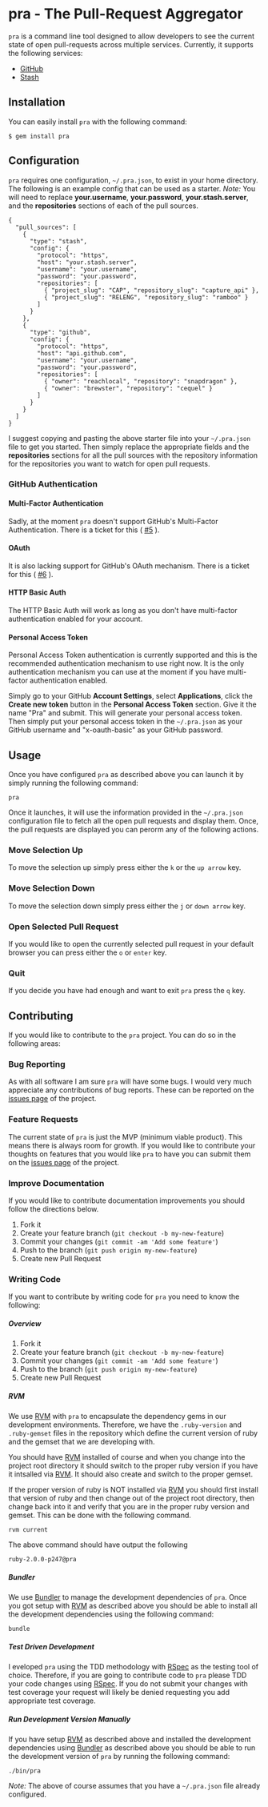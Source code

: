 # pra - The Pull-Request Aggregator

`pra` is a command line tool designed to allow developers to see the
current state of open pull-requests across multiple services. Currently, it
supports the following services:

- [GitHub](http://github.com)
- [Stash](http://www.atlassian.com/software/stash)

## Installation

You can easily install `pra` with the following command:

    $ gem install pra

## Configuration

`pra` requires one configuration, `~/.pra.json`, to exist in your home
directory. The following is an example config that can be used as a starter.
*Note:* You will need to replace **your.username**, **your.password**,
**your.stash.server**, and the **repositories** sections of each of the pull
sources.

    {
      "pull_sources": [
        {
          "type": "stash",
          "config": {
            "protocol": "https",
            "host": "your.stash.server",
            "username": "your.username",
            "password": "your.password",
            "repositories": [
              { "project_slug": "CAP", "repository_slug": "capture_api" },
              { "project_slug": "RELENG", "repository_slug": "ramboo" }
            ]
          }
        },
        {
          "type": "github",
          "config": {
            "protocol": "https",
            "host": "api.github.com",
            "username": "your.username",
            "password": "your.password",
            "repositories": [
              { "owner": "reachlocal", "repository": "snapdragon" },
              { "owner": "brewster", "repository": "cequel" }
            ]
          }
        }
      ]
    }

I suggest copying and pasting the above starter file into your `~/.pra.json`
file to get you started. Then simply replace the appropriate fields and the
**repositories** sections for all the pull sources with the repository
information for the repositories you want to watch for open pull requests.

### GitHub Authentication

#### Multi-Factor Authentication

Sadly, at the moment `pra` doesn't support GitHub's Multi-Factor
Authentication. There is a ticket for this
( [\#5](https://github.com/reachlocal/pra/issues/5) ).

#### OAuth

It is also lacking support for GitHub's OAuth mechanism. There is a ticket for
this ( [\#6](https://github.com/reachlocal/pra/issues/6) ).

#### HTTP Basic Auth

The HTTP Basic Auth will work as long as you don't have multi-factor
authentication enabled for your account.

#### Personal Access Token

Personal Access Token authentication is currently supported and this is the
recommended authentication mechanism to use right now. It is the only
authentication mechanism you can use at the moment if you have multi-factor
authentication enabled.

Simply go to your GitHub **Account Settings**, select **Applications**, click
the **Create new token** button in the **Personal Access Token** section. Give
it the name "Pra" and submit. This will generate your personal access token.
Then simply put your personal access token in the `~/.pra.json` as your GitHub
username and "x-oauth-basic" as your GitHub password.

## Usage

Once you have configured `pra` as described above you can launch it by simply
running the following command:

    pra

Once it launches, it will use the information provided in the `~/.pra.json`
configuration file to fetch all the open pull requests and display them. Once,
the pull requests are displayed you can perorm any of the following actions.

### Move Selection Up

To move the selection up simply press either the `k` or the `up arrow` key.

### Move Selection Down

To move the selection down simply press either the `j` or `down arrow` key.

### Open Selected Pull Request

If you would like to open the currently selected pull request in your default
browser you can press either the `o` or `enter` key.

### Quit

If you decide you have had enough and  want to exit `pra` press the `q` key.

## Contributing

If you would like to contribute to the `pra` project. You can do so in the
following areas:

### Bug Reporting

As with all software I am sure `pra` will have some bugs. I would very much
appreciate any contributions of bug reports. These can be reported on the
[issues page](http://github.com/reachlocal/pra/issues) of the project.

### Feature Requests

The current state of `pra` is just the MVP (minimum viable product). This
means there is always room for growth. If you would like to contribute your
thoughts on features that you would like `pra` to have you can submit them on
the [issues page](http://github.com/reachlocal/pra/issues) of the project.

### Improve Documentation

If you would like to contribute documentation improvements you should follow
the directions below.

1. Fork it
2. Create your feature branch (`git checkout -b my-new-feature`)
3. Commit your changes (`git commit -am 'Add some feature'`)
4. Push to the branch (`git push origin my-new-feature`)
5. Create new Pull Request

### Writing Code

If you want to contribute by writing code for `pra` you need to know the
following:

##### Overview

1. Fork it
2. Create your feature branch (`git checkout -b my-new-feature`)
3. Commit your changes (`git commit -am 'Add some feature'`)
4. Push to the branch (`git push origin my-new-feature`)
5. Create new Pull Request

##### RVM

We use [RVM](http://rvm.io/) with `pra` to encapsulate the dependency gems in our
development environments. Therefore, we have the `.ruby-version` and
`.ruby-gemset` files in the repository which define the current version of
ruby and the gemset that we are developing with.

You should have [RVM](http://rvm.io) installed of course and when you change
into the project root directory it should switch to the proper ruby version if
you have it intsalled via [RVM](http://rvm.io). It should also create and
switch to the proper gemset.

If the proper version of ruby is NOT installed via [RVM](http://rvm.io) you
should first install that version of ruby and then change out of the project
root directory, then change back into it and verify that you are in the
proper ruby version and gemset. This can be done with the following command.

    rvm current

The above command should have output the following

    ruby-2.0.0-p247@pra

##### Bundler

We use [Bundler](http://bundler.io/) to manage the development dependencies of
`pra`. Once you got setup with [RVM](http://rvm.io) as described above you
should be able to install all the development dependencies using the following
command:

    bundle

##### Test Driven Development

I eveloped `pra` using the TDD methodology with
[RSpec](http://www.relishapp.com/rspec) as the testing tool of choice.
Therefore, if you are going to contribute code to `pra` please TDD your code
changes using [RSpec](http://www.relishapp.com/rspec). If you do not submit
your changes with test coverage your request will likely be denied requesting
you add appropriate test coverage.

##### Run Development Version Manually

If you have setup [RVM](http://rvm.io) as described above and installed the
development dependencies using [Bundler](http://bundler.io/) as described
above you should be able to run the development version of `pra` by running
the following command:

    ./bin/pra

*Note:* The above of course assumes that you have a `~/.pra.json` file
already configured.
